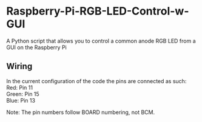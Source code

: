 # Raspberry-Pi-RGB-LED-Control-w-GUI
A Python script that allows you to control a common anode RGB LED from a GUI on the Raspberry Pi

## Wiring
In the current configuration of the code the pins are connected as such:  
Red:	Pin 11  
Green:	Pin 15  
Blue:	Pin 13  
  
Note: The pin numbers follow BOARD numbering, not BCM.